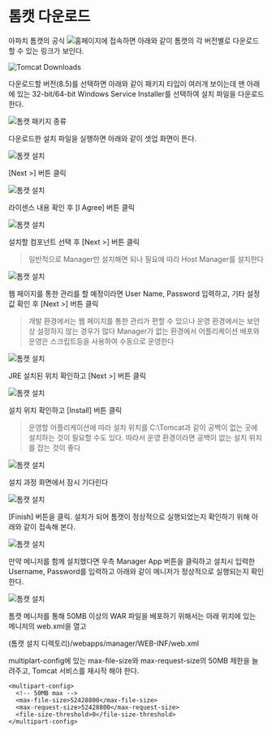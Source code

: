 # 톰캣 다운로드
아파치 톰캣의 공식 ![홈페이지](http://tomcat.apache.org)에 접속하면 아래와 같이 톰캣의 각 버전별로 다운로드 할 수 있는 링크가 보인다.

![Tomcat Downloads](./tomcat_downloads.png)

다운로드할 버전(8.5)를 선택하면 아래와 같이 패키지 타입이 여러개 보이는데 맨 아래에 있는 32-bit/64-bit Windows Service Installer를 선택하여 설치 파일을 다운로드 한다.

![톰캣 패키지 종류](./tomcat_package_type.png)

다운로드한 설치 파일을 실행하면 아래와 같이 셋업 화면이 뜬다.

![톰캣 설치](./tomcat_installation_step_1.png)

[Next >] 버튼 클릭

![톰캣 설치](./tomcat_installation_step_2.png)

라이센스 내용 확인 후 [I Agree] 버튼 클릭

![톰캣 설치](./tomcat_installation_step_3.png)

설치할 컴포넌트 선택 후 [Next >] 버튼 클릭
> 일반적으로 Manager만 설치해면 되나 필요에 따라 Host Manager를 설치한다

![톰캣 설치](./tomcat_installation_step_4.png)

웹 페이지를 통한 관리를 할 예정이라면 User Name, Password 입력하고, 기타 설정 값 확인 후 [Next >] 버튼 클릭
> 개발 환경에서는 웹 페이지를 통한 관리가 편할 수 있으나 운영 환경에서는 보안상 설정하지 않는 경우가 많다
> Manager가 없는 환경에서 어플리케이션 배포와 운영은 스크립트등을 사용하여 수동으로 운영한다

![톰캣 설치](./tomcat_installation_step_5.png)

JRE 설치된 위치 확인하고 [Next >] 버튼 클릭

![톰캣 설치](./tomcat_installation_step_6.png)

설치 위치 확인하고 [Install] 버튼 클릭
> 운영할 어플리케이션에 따라 설치 위치를 C:\Tomcat과 같이 공백이 없는 곳에 설치하는 것이 필요할 수도 있다. 따라서 운영 환경이라면 공백이 없는 설치 위치를 잡는 것이 좋다

![톰캣 설치](./tomcat_installation_step_7.png)

설치 과정 화면에서 잠시 기다린다

![톰캣 설치](./tomcat_installation_step_8.png)

[Finish] 버튼을 클릭. 설치가 되어 톰캣이 정상적으로 실행되었는지 확인하기 위해 아래와 같이 접속해 본다.

![톰캣 설치](./tomcat_verify_step_1.png)

만약 메니저를 함께 설치했다면 우측 Manager App 버튼을 클릭하고 설치시 입력한 Username, Password를 입력하고 아래와 같이 메니저가 정상적으로 실행되는지 확인한다.

![톰캣 설치](./tomcat_verify_step_2.png)

톰캣 메니저를 통해 50MB 이상의 WAR 파일을 배포하기 위해서는 아래 위치에 있는 메니저의 web.xml을 열고

(톰캣 설치 디렉토리)/webapps/manager/WEB-INF/web.xml

multiplart-config에 있는 max-file-size와 max-request-size의 50MB 제한을 늘려주고, Tomcat 서비스를 재시작 해야 한다.

```
<multipart-config>
  <!-- 50MB max -->
  <max-file-size>52428800</max-file-size>
  <max-request-size>52428800</max-request-size>
  <file-size-threshold>0</file-size-threshold>
</multipart-config>
```
